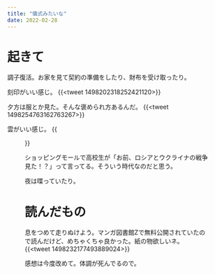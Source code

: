 ```yaml
---
title: "儀式みたいな"
date: 2022-02-28
---
```


# 起きて
調子復活。お家を見て契約の準備をしたり、財布を受け取ったり。

刻印がいい感じ。
{{<tweet 1498202318252421120>}}

夕方は服とか見た。そんな褒められ方あるんだ。
{{<tweet 1498254763162763267>}}

雲がいい感じ。
{{<figure src="/media/2022-02-28-sky.jpeg" alt="sky">}}

ショッピングモールで高校生が「お前、ロシアとウクライナの戦争見た！？」って言ってる。そういう時代なのだと思う。

夜は喋っていたり。
# 読んだもの
息をつめて走りぬけよう。マンガ図書館Zで無料公開されていたので読んだけど、めちゃくちゃ良かった。紙の物欲しいネ。
{{<tweet 1498232177493889024>}}

感想は今度改めて。体調が死んでるので。